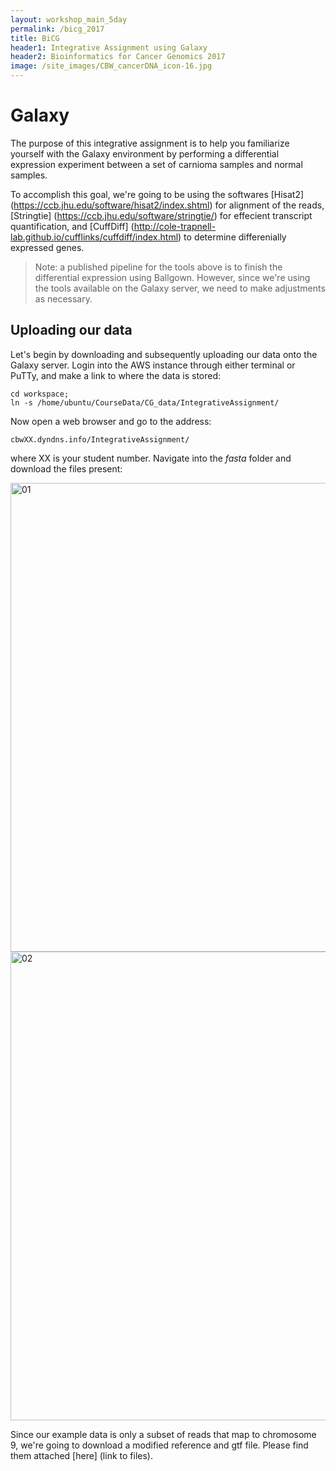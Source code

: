 ```yaml
---
layout: workshop_main_5day
permalink: /bicg_2017
title: BiCG
header1: Integrative Assignment using Galaxy
header2: Bioinformatics for Cancer Genomics 2017
image: /site_images/CBW_cancerDNA_icon-16.jpg
---
```


# Galaxy

The purpose of this integrative assignment is to help you familiarize yourself with the Galaxy environment by performing a differential expression experiment between a set of carnioma samples and normal samples.

To accomplish this goal, we're going to be using the softwares [Hisat2] (https://ccb.jhu.edu/software/hisat2/index.shtml) for alignment of the reads, [Stringtie] (https://ccb.jhu.edu/software/stringtie/) for effecient transcript quantification, and [CuffDiff] (http://cole-trapnell-lab.github.io/cufflinks/cuffdiff/index.html) to determine differenially expressed genes.

>Note: a published pipeline for the tools above is to finish the differential expression using Ballgown. However, since we're using the tools available on the Galaxy server, we need to make adjustments as necessary.

## Uploading our data

Let's begin by downloading and subsequently uploading our data onto the Galaxy server. Login into the AWS instance through either terminal or PuTTy, and make a link to where the data is stored:

```
cd workspace;
ln -s /home/ubuntu/CourseData/CG_data/IntegrativeAssignment/
```

Now open a web browser and go to the address:

```
cbwXX.dyndns.info/IntegrativeAssignment/
```

where XX is your student number. Navigate into the _fasta_ folder and download the files present:

<img src="https://github.com/bioinformaticsdotca/BiCG_2017/tree/master/IntegrativeAssignment/Images/Download00.JPG?raw=true" alt="01" width="750" /> 
<img src="https://github.com/bioinformaticsdotca/BiCG_2017/tree/master/IntegrativeAssignment/Images/Download01.JPG?raw=true" alt="02" width="750" /> 

Since our example data is only a subset of reads that map to chromosome 9, we're going to download a modified reference and gtf file. Please find them attached [here] (link to files).





